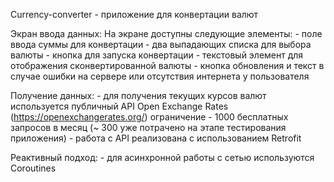 Currency-converter - приложение для конвертации валют

Экран ввода данных:
    На экране доступны следующие элементы:
        - поле ввода суммы для конвертации
        - два выпадающих списка для выбора валюты
        - кнопка для запуска конвертации 
        - текстовый элемент для отображения сконвертированной валюты
        - кнопка обновления и текст в случае ошибки на сервере или отсутствия интернета у пользователя

Получение данных:
    - для получения текущих курсов валют используется публичный API Open Exchange Rates 
    (https://openexchangerates.org/) ограничение - 1000 бесплатных запросов в месяц 
    (~ 300 уже потрачено на этапе тестирования приложения)
    - работа с API реализована с использованием Retrofit

Реактивный подход: 
    - для асинхронной работы с сетью используются Coroutines